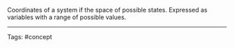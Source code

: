 Coordinates of a system if the space of possible states.
Expressed as variables with a range of possible values.

___________________________
Tags: #concept 